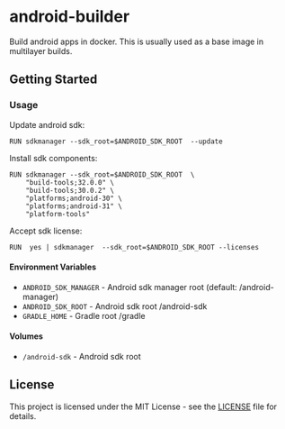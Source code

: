 # android-builder 

Build android apps in docker. This is usually used as a base image in multilayer builds. 

## Getting Started


### Usage

Update android sdk:

```shell
RUN sdkmanager --sdk_root=$ANDROID_SDK_ROOT  --update
```

Install sdk components: 
```shell
RUN sdkmanager --sdk_root=$ANDROID_SDK_ROOT  \
    "build-tools;32.0.0" \
    "build-tools;30.0.2" \
    "platforms;android-30" \
    "platforms;android-31" \
    "platform-tools"
```

Accept sdk license: 
```shell
RUN  yes | sdkmanager  --sdk_root=$ANDROID_SDK_ROOT --licenses
```


#### Environment Variables

* `ANDROID_SDK_MANAGER` - Android sdk manager root (default: /android-manager)
* `ANDROID_SDK_ROOT` - Android sdk root /android-sdk
* `GRADLE_HOME` - Gradle root /gradle

#### Volumes

* `/android-sdk` - Android sdk root 


## License

This project is licensed under the MIT License - see the [LICENSE](LICENSE) file for details.